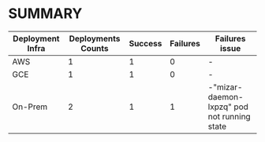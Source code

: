 # SUMMARY

Deployment Infra | Deployments Counts | Success | Failures | Failures issue
--- | --- | --- | --- | ---
AWS | 1 | 1 | 0 |-
GCE | 1 | 1 | 0 |-
On-Prem | 2 | 1 | 1|-"mizar-daemon-lxpzq"  pod not running state
